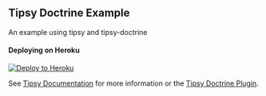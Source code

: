 ## Tipsy Doctrine Example

An example using tipsy and tipsy-doctrine


#### Deploying on Heroku

[![Deploy to Heroku](https://www.herokucdn.com/deploy/button.svg)](https://heroku.com/deploy)


See [Tipsy Documentation](https://github.com/tipsyphp/tipsy/wiki) for more information or the [Tipsy Doctrine Plugin](https://github.com/tipsyphp/tipsy-doctrine).
